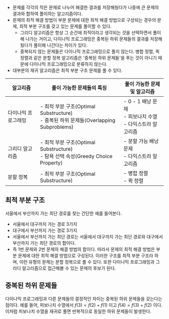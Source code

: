 - 문제를 각각의 작은 문제로 나누어 해결한 결과를 저장해뒀다가 나중에 큰 문제의 결과와 합하여 풀이하는 알고리즘이다.
- 문제의 최적 해결 방법이 부분 문제에 대한 최적 해결 방법으로 구성되는 경우의 문제, 최적 부분 구조를 갖고 있는 문제를 풀이할 수 있다.
	- 그리디 알고리즘은 항상 그 순간에 최적이라고 생각되는 것을 선택하면서 풀이해 나가는 거이고, 다이나믹  프로그래밍은 중복된 하위 문제들의 결과를 저장해뒀다가 풀이해 나간다는 차이가 있다.
	- 중복되지 않는 문제들은 다이나믹 프로그래밍으로 풀지 않는다. 병합 정렬, 퀵 정렬과 같은 분할 정복 알고리즘은 '중복된 하위 문제들'을 푸는 것이 아니기 때문에 다이나믹 프로그래밍으로 분류하지 않는다.
- 대부분의 재귀 알고리즘은 최적 부분 구조 문제를 풀 수 있다. 

| 알고리즘            | 풀이 가능한 문제들의 특징                                                                  | 풀이 가능한 문제 및 알고리즘                                        |
| ------------------- | ------------------------------------------------------------------------------------------ | ------------------------------------------------------------------- |
| 다이나믹 프로그래밍 | - 최적 부분 구조(Optimal Substructure) </br> - 중복된 하위 문제들(Overlapping Subproblems) | - 0 - 1 배낭 문제 </br> - 피보나치 수열 </br> - 다익스트라 알고리즘 |
| 그리디 알고리즘     | - 최적 부분 구조(Optimal Substructure) </br> - 탐욕 선택 속성(Greedy Choice Property)      | - 분할 가능 배낭 문제 </br> - 다익스트라 알고리즘                   |
| 분할 정복           | - 최적 부분 구조(Optimal Substructure)                                                     | - 병합 정렬 </br> - 퀵 정렬                                         | 

## 최적 부분 구조
서울에서 부산까지 가는 최단 경로를 찾는 간단한 예를 들어본다. 
- 서울에서 대구까지 가는 경로 3가지
- 대구에서 부산까지 가는 경로 3가지
- 서울에서 부산까지 가는 최단 경로는 서울에서 대구까지 가는 최단 경로와 대구에서 부산까지 가는 최단 경로의 합이다.
- 즉 1번 문제와 2번 문제의 해결 방법의 합이다. 따라서 문제의 최적 해결 방법은 부분 문제에 대한 최적 해결 방법으로 구성된다.
이러한 구조를 최적 부분 구조라 하며, 이런 유형의 문제는 분할 정복으로 풀 수 있다. 또한 다이나믹 프로그래밍과 그리디 알고리즘으로 접근해볼 수 있는 문제의 후보가 된다. 

## 중복된 하위 문제들
다이나믹 프로그래밍과 다른 문제들의 결정적인 차이는 중복된 하위 문제들을 갖는다는 점이다. 예를 들어, 피보나치 수열에서 $f(3) = f(2) + f(1)$ 이고 $f(4) = f(3) + f(2)$ 이다. 이처럼 피보나치 수열을 재귀로 풀면 반복적으로 동일한 하위 문제들이 발생한다.
